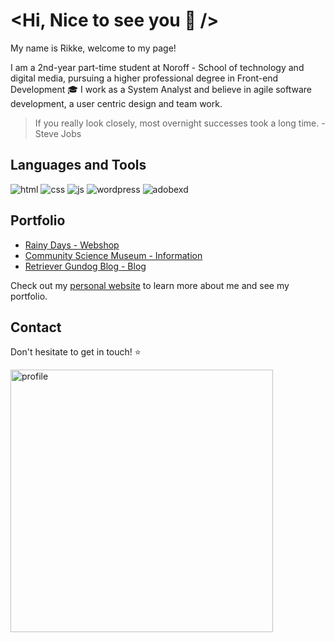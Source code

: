 # <Hi, Nice to see you 👋 />

My name is Rikke, welcome to my page!

I am a 2nd-year part-time student at Noroff - School of technology and digital media, pursuing a higher professional degree in Front-end Development :mortar_board: I work as a System Analyst and believe in agile software development, a user centric design and team work.

> If you really look closely, most overnight successes took a long time. - Steve Jobs

## Languages and Tools

![html](https://user-images.githubusercontent.com/85433495/224490067-8536bbd0-8a36-418c-9c9e-42a2126a09a6.png) ![css](https://user-images.githubusercontent.com/85433495/224490011-ed542f82-df96-49e7-b2e8-ded9f004996c.png) ![js](https://user-images.githubusercontent.com/85433495/224490069-8940b4be-6dba-483d-ab5d-99cfbe09b429.png) ![wordpress](https://user-images.githubusercontent.com/85433495/224490422-923bac3d-218a-4523-a7b3-f7a091a3c1f9.png) ![adobexd](https://user-images.githubusercontent.com/85433495/224490557-5d4c8df3-8813-4c95-be89-01a120f88141.png)

## Portfolio
- [Rainy Days - Webshop](https://boisterous-alpaca-260b5b.netlify.app/)
- [Community Science Museum - Information](https://silly-swirles-3ed29f.netlify.app/)
- [Retriever Gundog Blog - Blog](https://coruscating-blini-8ad5a3.netlify.app/)

Check out my [personal website](https://glowing-creponne-2e2b07.netlify.app/) to learn more about me and see my portfolio.

## Contact
Don't hesitate to get in touch! :star:

<img width="420" alt="profile" src="https://user-images.githubusercontent.com/85433495/224562269-90ef0a48-488a-4494-9ace-d404fb5a0d49.png">
